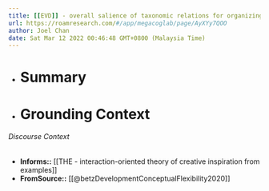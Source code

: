 ```yaml
---
title: [[EVD]] - overall salience of taxonomic relations for organizing living things for 6-12 year old children - [[@betzDevelopmentConceptualFlexibility2020]]
url: https://roamresearch.com/#/app/megacoglab/page/AyXYy7QOO
author: Joel Chan
date: Sat Mar 12 2022 00:46:48 GMT+0800 (Malaysia Time)
---
```


- # Summary
- # Grounding Context

###### Discourse Context

- **Informs::** [[THE - interaction-oriented theory of creative inspiration from examples]]
- **FromSource::** [[@betzDevelopmentConceptualFlexibility2020]]
